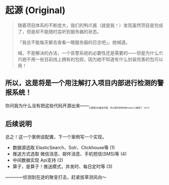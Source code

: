 # 起源 (Original)

> 随着项目体系的不断庞大，我们的鸭爪酱（就是我！）发现虽然项目是完成了，但是却不能随时监听到服务器的状态。
> 
> 「我总不能每天都去查看一眼服务器的日志吧」，她喊道。
> 
> 喊，不是解决的办法，一个告警系统的必要性还是需要的——但是为什么爪爪她不用一些目前线上拥有的包捏，因为她不知道有什么封装完善的包可以用！


## 所以，这是将是一个用注解打入项目内部进行检测的警报系统！

你问我为什么没有把这些代码开源出来——<sub><sup><sub><sub>只是因为功能未完善，所以暂时没有传到maven上就是了...<sup><sub>(超小声)</sub></sup></sub></sub></sup></sub>


## 后续说明

总之！这一个案例说配置，下一个案例写一个实现。

- 数据源选取 ElasticSearch、Solr、Clickhouse等 (1)
- 推送方式选取 微信消息、邮件消息、手机短信(SMS)等 (4)
- 中间数据实现 Api支持 (2)
- 算子，是算子！推送模式，并发时、每日定时等 (3)

















————侦测到在途的聚变打击，赶紧拔草测风向～
